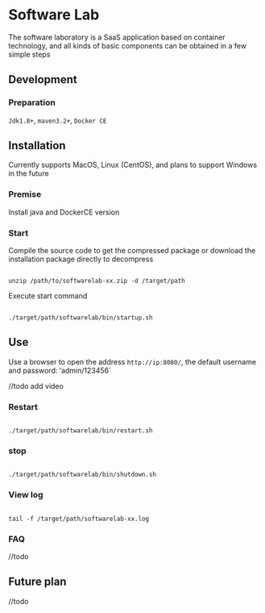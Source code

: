# Software Lab

The software laboratory is a SaaS application based on container technology, and all kinds of basic components can be obtained in a few simple steps

## Development

### Preparation

`Jdk1.8+`, `maven3.2+`, `Docker CE`

## Installation

Currently supports MacOS, Linux (CentOS), and plans to support Windows in the future

### Premise

Install java and DockerCE version

### Start

Compile the source code to get the compressed package or download the installation package directly to decompress

```

unzip /path/to/softwarelab-xx.zip -d /target/path

```

Execute start command

```

./target/path/softwarelab/bin/startup.sh

```

## Use

Use a browser to open the address `http://ip:8080/`, the default username and password: ʻadmin/123456`

//todo add video

### Restart

```

./target/path/softwarelab/bin/restart.sh

```

### stop

```

./target/path/softwarelab/bin/shutdown.sh

```

### View log

```

tail -f /target/path/softwarelab-xx.log

```

### FAQ

//todo

## Future plan

//todo